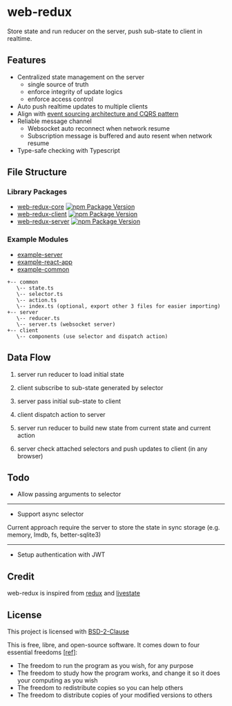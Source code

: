 # web-redux

Store state and run reducer on the server, push sub-state to client in realtime.

## Features

- Centralized state management on the server
  - single source of truth
  - enforce integrity of update logics
  - enforce access control
- Auto push realtime updates to multiple clients
- Align with [event sourcing architecture and CQRS pattern](https://cqrs-documents.surge.sh)
- Reliable message channel
  - Websocket auto reconnect when network resume
  - Subscription message is buffered and auto resent when network resume
- Type-safe checking with Typescript

## File Structure

### Library Packages

- [web-redux-core](./lib/web-redux-core)
[![npm Package Version](https://img.shields.io/npm/v/web-redux-core.svg?maxAge=3600)](https://www.npmjs.com/package/web-redux-core)
- [web-redux-client](./lib/web-redux-client)
[![npm Package Version](https://img.shields.io/npm/v/web-redux-client.svg?maxAge=3600)](https://www.npmjs.com/package/web-redux-client)
- [web-redux-server](./lib/web-redux-server)
[![npm Package Version](https://img.shields.io/npm/v/web-redux-server.svg?maxAge=3600)](https://www.npmjs.com/package/web-redux-server)

### Example Modules

- [example-server](./example/server)
- [example-react-app](./example/react-app)
- [example-common](./example/common)

```
+-- common
   \-- state.ts
   \-- selector.ts
   \-- action.ts
   \-- index.ts (optional, export other 3 files for easier importing)
+-- server
   \-- reducer.ts
   \-- server.ts (websocket server)
+-- client
   \-- components (use selector and dispatch action)
```

## Data Flow

1. server run reducer to load initial state

2. client subscribe to sub-state generated by selector

3. server pass initial sub-state to client

4. client dispatch action to server

5. server run reducer to build new state from current state and current action

6. server check attached selectors and push updates to client (in any browser)

## Todo

- Allow passing arguments to selector

---

- Support async selector

Current approach require the server to store the state in sync storage (e.g. memory, lmdb, fs, better-sqlite3)

---

- Setup authentication with JWT

## Credit

web-redux is inspired from [redux](https://redux.js.org) and [livestate](https://www.livestate.io)

## License

This project is licensed with [BSD-2-Clause](./LICENSE)

This is free, libre, and open-source software. It comes down to four essential freedoms [[ref]](https://seirdy.one/2021/01/27/whatsapp-and-the-domestication-of-users.html#fnref:2):

- The freedom to run the program as you wish, for any purpose
- The freedom to study how the program works, and change it so it does your computing as you wish
- The freedom to redistribute copies so you can help others
- The freedom to distribute copies of your modified versions to others

